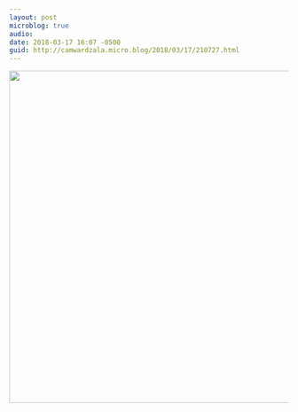 ```yaml
---
layout: post
microblog: true
audio: 
date: 2018-03-17 16:07 -0500
guid: http://camwardzala.micro.blog/2018/03/17/210727.html
---
```



<img src="http://www.camwardzala.com/uploads/2018/48be80c8ac.jpg" width="600" height="600" />
